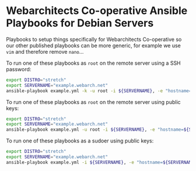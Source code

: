 # Webarchitects Co-operative Ansible Playbooks for Debian Servers

Playbooks to setup things specifically for Webarchitects Co-operative so our
other published playbooks can be more generic, for example we use `vim` and
therefore remove `nano`...

To run one of these playbooks as `root` on the remote server using a SSH
password:

```bash
export DISTRO="stretch"
export SERVERNAME="example.webarch.net"
ansible-playbook example.yml -k -u root -i ${SERVERNAME}, -e "hostname=${SERVERNAME} distro=${DISTRO}"
```

To run one of these playbooks as `root` on the remote server using public keys:

```bash
export DISTRO="stretch"
export SERVERNAME="example.webarch.net"
ansible-playbook example.yml -u root -i ${SERVERNAME}, -e "hostname=${SERVERNAME} distro=${DISTRO}"
```

To run one of these playbooks as a sudoer using public keys:

```bash
export DISTRO="stretch"
export SERVERNAME="example.webarch.net"
ansible-playbook example.yml -i ${SERVERNAME}, -e "hostname=${SERVERNAME} distro=${DISTRO}"
```






